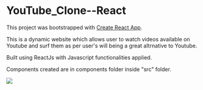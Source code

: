 # YouTube_Clone--React

This project was bootstrapped with [Create React App](https://github.com/facebook/create-react-app).

This is a dynamic website which allows user to watch videos available on Youtube and surf them as per user's will being a great altrnative to Youtube.

Built using ReactJs with Javascript functionalities applied.

Components created are in components folder inside "src" folder.

<img src="https://user-images.githubusercontent.com/81765508/189722766-fa8aa7e4-de0a-4db0-a539-edeaae8797ad.png">
